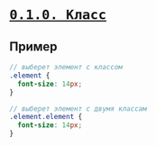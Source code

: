 # [`0.1.0. Класс`](../index.md)

## Пример

```scss
// выберет элемент c классом
.element {
  font-size: 14px;
}

// выберет элемент c двумя классам
.element.element {
  font-size: 14px;
}
```
